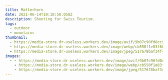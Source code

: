 ```yaml
---
title: Matterhorn
date: 2021-06-14T10:10:50.058Z
description: Shooting for Swiss Tourism.
tags:
  - outdoor
  - mountains
thumbnail:
  - https://media-store.dr-useless.workers.dev/image/avif/9b07c90fd0cc98fa7bd2b3e99efa7b9d78dfcc32f258a8b79c503e2c4d2bb91c
  - https://media-store.dr-useless.workers.dev/image/webp/cb550f1e83f68716cc9ed7621acb2e905bdc57241101276a3311a21c688106e9
  - https://media-store.dr-useless.workers.dev/image/jpeg/517678baf34f4ef2f263031c55ace6f848423b3f200c5e60c65808e848c3a519
images:
  - - https://media-store.dr-useless.workers.dev/image/avif/9b07c90fd0cc98fa7bd2b3e99efa7b9d78dfcc32f258a8b79c503e2c4d2bb91c
    - https://media-store.dr-useless.workers.dev/image/webp/cb550f1e83f68716cc9ed7621acb2e905bdc57241101276a3311a21c688106e9
    - https://media-store.dr-useless.workers.dev/image/jpeg/517678baf34f4ef2f263031c55ace6f848423b3f200c5e60c65808e848c3a519
---
```

